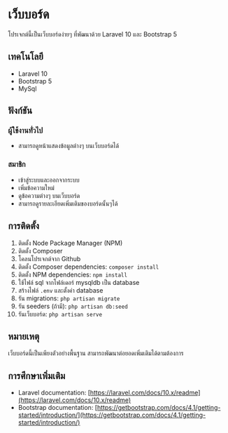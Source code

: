 # เว็บบอร์ด

โปรเจกต์นี้เป็นเว็บบอร์ดง่ายๆ ที่พัฒนาด้วย Laravel 10 และ Bootstrap 5

## เทคโนโลยี

- Laravel 10
- Bootstrap 5
- MySql

## ฟังก์ชัน

### ผู้ใช้งานทั่วไป
- สามารถดูหน้าแสดงข้อมูลต่างๆ บนเว็บบอร์ดได้

### สมาชิก
- เข้าสู่ระบบและออกจากระบบ
- เพิ่มข้อความใหม่
- ดูข้อความต่างๆ บนเว็บบอร์ด
- สามารถดูรายละเอียดเพิ่มเติมของบอร์ดนั้นๆได้

## การติดตั้ง

1. ติดตั้ง Node Package Manager (NPM)
2. ติดตั้ง Composer
3. โคลนโปรเจกต์จาก Github
4. ติดตั้ง Composer dependencies: `composer install`
5. ติดตั้ง NPM dependencies: `npm install`
6. ใช้ไฟล์ sql จากโฟล์เดอร์ mysqldb เป็น database
7. สร้างไฟล์ `.env` และตั้งค่า database
8. รัน migrations: `php artisan migrate`
9. รัน seeders (ถ้ามี): `php artisan db:seed`
10. รันเว็บบอร์ด: `php artisan serve`

## หมายเหตุ

เว็บบอร์ดนี้เป็นเพียงตัวอย่างพื้นฐาน สามารถพัฒนาต่อยอดเพิ่มเติมได้ตามต้องการ

## การศึกษาเพิ่มเติม

- Laravel documentation: [https://laravel.com/docs/10.x/readme](https://laravel.com/docs/10.x/readme)
- Bootstrap documentation: [https://getbootstrap.com/docs/4.1/getting-started/introduction/](https://getbootstrap.com/docs/4.1/getting-started/introduction/)
